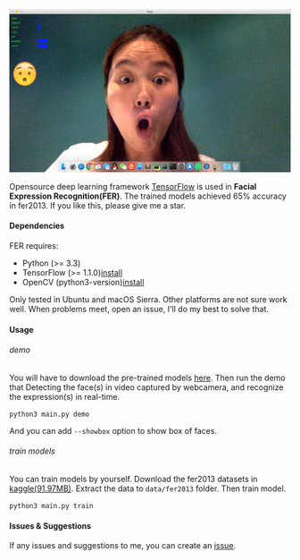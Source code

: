 ![amazing](./amazingkelly.jpeg)

Opensource deep learning framework [TensorFlow](https://www.tensorflow.org) is used in **Facial Expression Recognition(FER)**. 
The trained models achieved 65% accuracy in fer2013. If you like this, please give me a star.

#### Dependencies

FER requires:
- Python (>= 3.3)
- TensorFlow (>= 1.1.0)[install](https://www.tensorflow.org/install/)
- OpenCV (python3-version)[install](http://docs.opencv.org/master/da/df6/tutorial_py_table_of_contents_setup.html)

Only tested in Ubuntu and macOS Sierra. Other platforms are not sure work well. When problems meet, open an issue, I'll do my best to solve that.

#### Usage
###### demo
You will have to download the pre-trained models [here](http://pan.baidu.com/s/1i4TqHlb).
Then run the demo that Detecting the face(s) in video captured by webcamera, and recognize the expression(s) in real-time.  
```shell
python3 main.py demo
```
And you can add `--showbox` option to show box of faces.

###### train models
You can train models by yourself. Download the fer2013 datasets in [kaggle(91.97MB)](https://www.kaggle.com/c/challenges-in-representation-learning-facial-expression-recognition-challenge/data).
Extract the data to `data/fer2013` folder.
Then train model.
```shell
python3 main.py train
```

#### Issues & Suggestions
If any issues and suggestions to me, you can create an [issue](https://github.com/xionghc/Facial-Expression-Recognition/issues/).
